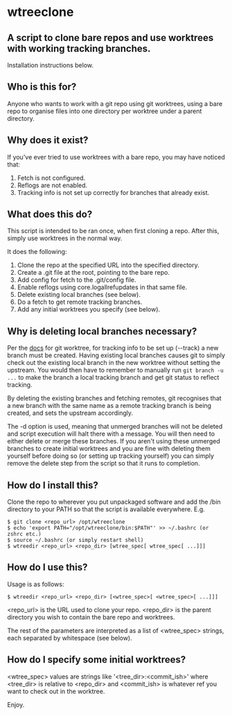 # wtreeclone
## A script to clone bare repos and use worktrees with working tracking branches.

Installation instructions below.

## Who is this for?

Anyone who wants to work with a git repo using git worktrees, using a bare repo 
to organise files into one directory per worktree under a parent directory.

## Why does it exist?

If you've ever tried to use worktrees with a bare repo, you may have noticed
that: 

1. Fetch is not configured.
2. Reflogs are not enabled.
3. Tracking info is not set up correctly for branches that already exist.

## What does this do?

This script is intended to be ran once, when first cloning a repo. After this,
simply use worktrees in the normal way.

It does the following: 

1. Clone the repo at the specified URL into the specified directory.
2. Create a .git file at the root, pointing to the bare repo.
3. Add config for fetch to the .git/config file.
4. Enable reflogs using core.logallrefupdates in that same file.
5. Delete existing local branches (see below).
6. Do a fetch to get remote tracking branches.
7. Add any initial worktrees you specify (see below).

## Why is deleting local branches necessary?

Per the [docs](https://git-scm.com/docs/git-worktree) for git worktree, for tracking
info to be set up (--track) a new branch must be created. Having existing local branches
causes git to simply check out the existing local branch in the new worktree without
setting the upstream. You would then have to remember to manually run `git branch -u ...`
to make the branch a local tracking branch and get git status to reflect tracking.

By deleting the existing branches and fetching remotes, git recognises that a new branch
with the same name as a remote tracking branch is being created, and sets the upstream
accordingly.

The -d option is used, meaning that unmerged branches will not be deleted and script
execution will halt there with a message. You will then need to either delete or merge
these branches. If you aren't using these unmerged branches to create initial worktrees and
you are fine with deleting them yourself before doing so (or setting up tracking yourself)
you can simply remove the delete step from the script so that it runs to completion. 

## How do I install this?

Clone the repo to wherever you put unpackaged software and add the /bin directory to
your PATH so that the script is available everywhere. E.g.

```
$ git clone <repo_url> /opt/wtreeclone
$ echo 'export PATH="/opt/wtreeclone/bin:$PATH"' >> ~/.bashrc (or zshrc etc.)
$ source ~/.bashrc (or simply restart shell)
$ wtreedir <repo_url> <repo_dir> [wtree_spec[ wtree_spec[ ...]]]
```

## How do I use this?

Usage is as follows:

`$ wtreedir <repo_url> <repo_dir> [<wtree_spec>[ <wtree_spec>[ ...]]]`

<repo_url> is the URL used to clone your repo.
<repo_dir> is the parent directory you wish to contain the bare repo and worktrees.

The rest of the parameters are interpreted as a list of <wtree_spec> strings, each
separated by whitespace (see below).

## How do I specify some initial worktrees?

<wtree_spec> values are strings like '<tree_dir>:<commit_ish>'
where <tree_dir> is relative to <repo_dir> and <commit_ish> is
whatever ref you want to check out in the worktree.

Enjoy.
